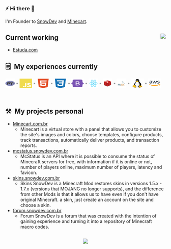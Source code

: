 ### ⚡ Hi there 👋

I'm Founder to <a href="https://snowdev.com.br">SnowDev</a> and <a href="https://minecart.com.br">Minecart</a>.

<div>
  <a  href="https://discord.snowdev.com.br"><img align="right" src="https://discordapp.com/api/guilds/451861943364616192/widget.png?style=banner4"/></a>

  ## Current working

  - [Estuda.com](https://estuda.com/)

  ## 🗒️&nbsp; My experiences currently

  <p align="left">
    <img align="center" alt="PHP" height="30" width="30" src="https://raw.githubusercontent.com/github/explore/80688e429a7d4ef2fca1e82350fe8e3517d3494d/topics/php/php.png" style="max-width:100%;">
    - <img align="center" alt="Javascript" height="30" width="40" src="https://raw.githubusercontent.com/devicons/devicon/master/icons/javascript/javascript-plain.svg" style="max-width:100%;">
    - <img align="center" alt="HTML5" height="30" width="40" src="https://raw.githubusercontent.com/devicons/devicon/master/icons/html5/html5-plain.svg" style="max-width:100%;">
    - <img align="center" alt="CSS3" height="30" width="40" src="https://raw.githubusercontent.com/devicons/devicon/master/icons/css3/css3-plain.svg" style="max-width:100%;">
    - <img align="center" alt="Bootstrap" height="30" width="40" src="https://raw.githubusercontent.com/devicons/devicon/master/icons/bootstrap/bootstrap-plain.svg" style="max-width:100%;">
    - <img align="center" alt="Tailwind" height="30" width="30" src="https://raw.githubusercontent.com/github/explore/80688e429a7d4ef2fca1e82350fe8e3517d3494d/topics/react/react.png" style="max-width:100%;">
    - <img align="center" alt="Redis" height="30" width="30" src="https://raw.githubusercontent.com/github/explore/80688e429a7d4ef2fca1e82350fe8e3517d3494d/topics/redis/redis.png" style="max-width:100%;">
    - <img align="center" alt="MySQL" height="30" width="30" src="https://raw.githubusercontent.com/github/explore/80688e429a7d4ef2fca1e82350fe8e3517d3494d/topics/mysql/mysql.png" style="max-width:100%;">
    - <img align="center" alt="Linux" height="30" width="40" src="https://raw.githubusercontent.com/github/explore/80688e429a7d4ef2fca1e82350fe8e3517d3494d/topics/linux/linux.png" style="max-width:100%;">
    - <img align="center" alt="AWS" height="30" width="40" src="https://raw.githubusercontent.com/github/explore/80688e429a7d4ef2fca1e82350fe8e3517d3494d/topics/aws/aws.png" style="max-width:100%;">
  </p>
  
  <br>

  ## ⚒️&nbsp; My projects personal

  - [Minecart.com.br](https://minecart.com.br/)
    - Minecart is a virtual store with a panel that allows you to customize the site's images and colors, choose templates, configure products, track transactions, automatically deliver products, and transaction reports.
  - [mcstatus.snowdev.com.br](https://mcstatus.snowdev.com.br/)
    - McStatus is an API where it is possible to consume the status of Minecraft servers for free, with information if it is online or not, number of players online, maximum number of players, latency and favicon.
  - [skins.snowdev.com.br](https://skins.snowdev.com.br/)
    - Skins SnowDev is a Minecraft Mod restores skins in versions 1.5.x - 1.7.x (versions that MOJANG no longer supports), and the difference from other Mods is that it allows us to have even if you don't have original Minecraft. a skin, just create an account on the site and choose a skin.
  - [forum.snowdev.com.br](https://forum.snowdev.com.br/)
    - Forum SnowDev is a forum that was created with the intention of gaining experience and turning it into a repository of Minecraft macro codes.
</div>

## 

<div>
  <p align="center">
    <a href="https://www.linkedin.com/in/vitoria-angel-silva-130003196/">
      <img src="https://img.shields.io/badge/linkedin-%230077B5.svg?&style=for-the-badge&logo=linkedin&logoColor=white" />
    </a>
  </p>
</div>
